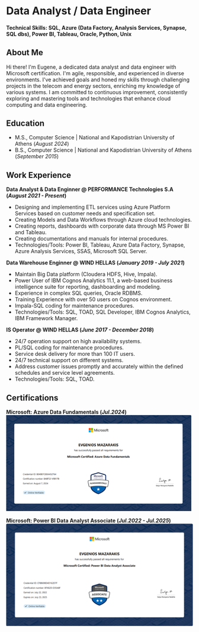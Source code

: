# Data Analyst / Data Engineer
#### Technical Skills: SQL, Azure (Data Factory, Analysis Services, Synapse, SQL dbs), Power BI, Tableau, Oracle, Python, Unix


## About Me
Hi there! I'm Eugene, a dedicated data analyst and data engineer with Microsoft certification. I'm agile, responsible, and experienced in diverse environments. I've achieved goals and honed my skills through challenging projects in the telecom and energy sectors, enriching my knowledge of various systems. I am committed to continuous improvement, consistently exploring and mastering tools and technologies that enhance cloud computing and data engineering.

## Education   		
- M.S., Computer Science  | National and Kapodistrian University of Athens (_August 2024_)	 			        		
- B.S., Computer Science  | National and Kapodistrian University of Athens (_September 2015_)


## Work Experience
**Data Analyst & Data Enginner @ PERFORMANCE Technologies S.A (_August 2021 - Present_)**
- Designing and implementing ETL services using Azure Platform Services based on customer needs and specification set. 
- Creating Models and Data Workflows through Azure cloud technologies. 
- Creating reports, dashboards with corporate data through MS Power BI and Tableau. 
- Creating documentations and manuals for internal procedures.
- Technologies/Tools: Power BI, Tableau, Azure Data Factory, Synapse, Azure Analysis Services, SSAS, Microsoft SQL Server.


**Data Warehouse Enginner @ WIND HELLAS (_January 2019 - July 2021_)**
- Maintain Big Data platform (Cloudera HDFS, Hive, Impala).
- Power User of IBM Cognos Analytics 11.1, a web-based business intelligence suite for reporting, dashboarding and modeling.
- Experience in complex SQL queries, Oracle RDBMS. 
- Training Experience with over 50 users on Cognos environment. 
- Impala-SQL coding for maintenance procedures. 
- Technologies/Tools: SQL, TOAD, SQL Developer, IBM Cognos Analytics, IBM Framework Manager.

**IS Operator @ WIND HELLAS (_June 2017 - December 2018_)**
- 24/7 operation support on high availability systems. 
- PL/SQL coding for maintenance procedures. 
- Service desk delivery for more than 100 IT users. 
- 24/7 technical support on different systems. 
- Address customer issues promptly and accurately within the defined schedules and service level agreements. 
- Technologies/Tools: SQL, TOAD.
  
## Certifications
**Microsoft: Azure Data Fundamentals (_Jul.2024_)**
![DataCertification](https://github.com/EMazarakis/EMazarakis.github.io/blob/main/assets/Img/Data_Fundamentals.png)

**Microsoft: Power BI Data Analyst Associate (_Jul.2022 - Jul.2025_)**
![PowerBICertification](https://github.com/EMazarakis/EMazarakis.github.io/blob/main/assets/Img/Power_BI.PNG)
